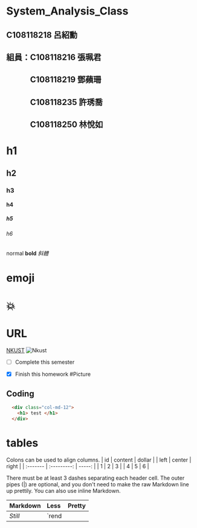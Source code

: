 # System_Analysis_Class

## C108118218 呂紹勳

## 組員：C108118216  張珮君
## 　　　C108118219 鄧蘋珊
## 　　　C108118235 許琇喬
## 　　　C108118250 林悅如

# h1

## h2

### h3

#### h4

##### h5

###### h6


normal
**bold**
*斜體*
# emoji
# 💥

# URL
[NKUST](https://www.nkust.edu.tw/)
![Nkust](https://www.nkust.edu.tw/var/file/0/1000/img/513/182513897.png "NKUST")

- [ ] Complete this semester
- [X] Finish this homework
#Picture


## Coding

```html
  <div class="col-md-12">
    <h1> test </h1>
  </div>
```
# tables

Colons can be used to align columns.
|  id  |      content      |  dollar  |
|  left  |      center      |  right  |
| :------- |  :---------:  | -----: |
| 1 | 2 | 3 |
| 4 | 5 | 6 |

There must be at least 3 dashes separating each header cell.
The outer pipes (|) are optional, and you don't need to make the raw Markdown line up prettily. You can also use inline Markdown.

| Markdown | Less | Pretty |
| :------- | :--- | :----- |
| *Still* | `rend
